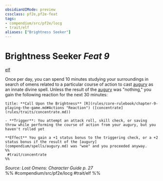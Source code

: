 ```yaml
---
obsidianUIMode: preview
cssclass: pf2e,pf2e-feat
tags:
- compendium/src/pf2e/locg
- trait/elf
aliases: ["Brightness Seeker"]
---
```

# Brightness Seeker  *Feat 9*  
[elf](elf.md "Elf Ancestry & Heritage Trait")  


Once per day, you can spend 10 minutes studying your surroundings in search of omens related to a particular course of action to cast [augury](augury.md) as an innate divine spell. Unless the result of the [augury](augury.md) was "nothing," you gain the following reaction for the next 30 minutes:

```ad-embed-ability
title: **Call Upon the Brightness** [R](rules/core-rulebook/chapter-9-playing-the-game.md#Actions "Reaction") ([concentrate](rules/traits/concentrate.md))

- **Trigger**: You attempt an attack roll, skill check, or saving throw while performing the course of action from your augury, but you haven't rolled yet

**Effect** You gain a +1 status bonus to the triggering check, or a +2 status bonus if the result of the [augury](compendium/spells/augury.md) was "woe" and you proceeded anyway.  
%%
 #trait/concentrate 
%%
```

*Source: Lost Omens: Character Guide p. 27*  
%% #compendium/src/pf2e/locg #trait/elf %%